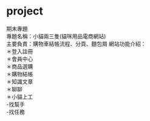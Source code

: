 # project
期末專題  
專題名稱：小貓兩三隻(貓咪用品電商網站)  
主要負責：購物車結帳流程、分頁、麵包屑
網站功能介紹：  
＊登入註冊   
＊會員中心   
＊商品選購  
＊購物結帳  
＊知識文章   
＊聊聊  
＊小貓上工   
  -找幫手  
  -找任務



